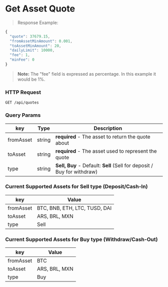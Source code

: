 # Get Asset Quote

> Response Example:

```javascript
{
  "quote": 37679.15,
  "fromAssetMinAmount": 0.001,
  "toAssetMinAmount": 20,
  "dailyLimit": 10000,
  "fee": 1,
  "minFee": 0
}
```

> <strong>Note:</strong> The "fee" field is expressed as percentage. In this example it would be 1%.

### HTTP Request

`GET /api/quotes`

### Query Params

| key       | Type   | Description                                                                                       |
| --------- | ------ | ------------------------------------------------------------------------------------------------- |
| fromAsset | string | <strong>required</strong> - The asset to return the quote about                                   |
| toAsset   | string | <strong>required</strong> - The asset used to represent the quote                                 |
| type      | string | <strong>Sell, Buy</strong> - Default: <strong>Sell</strong> (Sell for deposit / Buy for withdraw) |

### Current Supported Assets for Sell type (Deposit/Cash-In)

| key       | Value                         |
| --------- | ----------------------------- |
| fromAsset | BTC, BNB, ETH, LTC, TUSD, DAI |
| toAsset   | ARS, BRL, MXN                 |
| type      | Sell                          |

### Current Supported Assets for Buy type (Withdraw/Cash-Out)

| key       | Value         |
| --------- | ------------- |
| fromAsset | BTC           |
| toAsset   | ARS, BRL, MXN |
| type      | Buy           |
